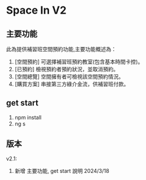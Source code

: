 # Space In V2

## 主要功能
此為提供補習班空間預約功能,主要功能概述為：
1. [空間預約] 可選擇補習班預約教室(包含基本時間卡控)。
2. [已預約] 檢視預約者預約狀況，並取消預約。
3. [空間總覽] 空間擁有者可檢視該空間預約情況。
4. [購買方案] 串接第三方綠介金流，供補習班付款。

## get start
1. npm install
2. ng s




## 版本
v2.1: 
1. 新增 主要功能, get start 說明  2024/3/18



